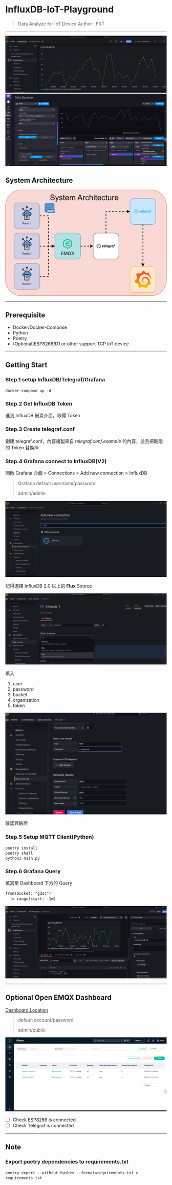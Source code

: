 # InfluxDB-IoT-Playground

> Data Analyze for IoT Device
> Author : FKT

---

![Grafana-Dashboard](images/grafana-dashboard.png)
![Influx-Dashboard](images/preview.png)

## System Architecture

![Architecture](images/system-architecture.svg)

---

## Prerequisite

- Docker/Docker-Compose
- Python
- Poetry
- (Optional)ESP8266/D1 or other support TCP IoT device
 
---

## Getting Start

### Step.1 setup InfluxDB/Telegraf/Grafana

```shell
docker-compose up -d
```

### Step.2 Get InfluxDB Token

進到 InfluxDB 網頁介面，取得 Token

### Step.3 Create telegraf.conf

創建 telegraf.conf，內容複製來自 *telegraf.conf.example* 的內容，並且把剛剛的 Token 替換掉

### Step.4 Grafana connect to InfluxDB(V2)

開啟 Grafana 介面 > Connections > Add new connection > InfluxDB

> Grafana default username/password
>
> admin/admin

![Grafana-Datasource](images/grafana-datasource.png)

記得選擇 InfluxDB 2.0 以上的 **Flux** Source

![Grafana-Influx](images/grafana-influx.png)

填入

1. user
2. password
3. bucket
4. organization
5. token

![Grafana-Influx-Info](images/grafana-Influx-info.png)

確認與驗證

### Step.5 Setup MQTT Client(Python)

```shell
poetry install
poetry shell
python3 main.py
```

### Step.6 Grafana Query

填寫至 Dashboard 下方的 Query

```txt
from(bucket: "gdsc")
  |> range(start: -1m)  
```

![Grafana-Query](images/grafana-query.png)

---

## Optional Open EMQX Dashboard

[Dashboard Location](http://localhost:18083/)

> default account/password
>
> admin/public

![EMQX Dashboard](images/emqx-dashboard-client.png)

- [ ] Check ESP8266 is connected
- [ ] Check Telegraf is connected

---

## Note

### Export poetry dependencies to requirements.txt

```shell
poetry export --without-hashes --format=requirements.txt > requirements.txt
```
